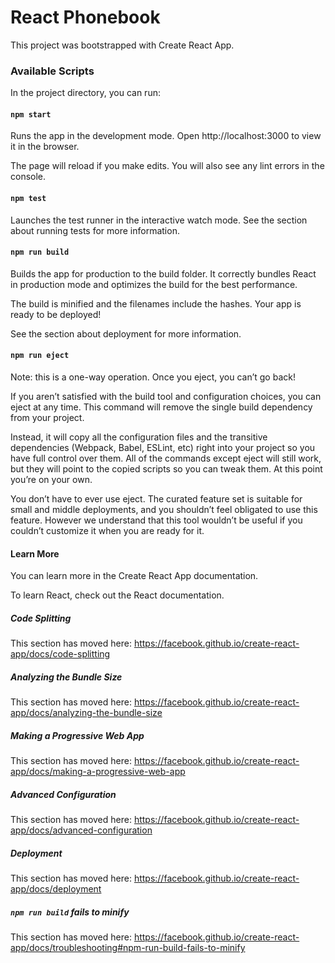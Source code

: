 # React Phonebook

This project was bootstrapped with Create React App.

### Available Scripts
In the project directory, you can run:

#### ```npm start```
Runs the app in the development mode.
Open http://localhost:3000 to view it in the browser.

The page will reload if you make edits.
You will also see any lint errors in the console.

#### ```npm test```
Launches the test runner in the interactive watch mode.
See the section about running tests for more information.

#### ```npm run build```
Builds the app for production to the build folder.
It correctly bundles React in production mode and optimizes the build for the best performance.

The build is minified and the filenames include the hashes.
Your app is ready to be deployed!

See the section about deployment for more information.

#### ```npm run eject```
Note: this is a one-way operation. Once you eject, you can’t go back!

If you aren’t satisfied with the build tool and configuration choices, you can eject at any time. This command will remove the single build dependency from your project.

Instead, it will copy all the configuration files and the transitive dependencies (Webpack, Babel, ESLint, etc) right into your project so you have full control over them. All of the commands except eject will still work, but they will point to the copied scripts so you can tweak them. At this point you’re on your own.

You don’t have to ever use eject. The curated feature set is suitable for small and middle deployments, and you shouldn’t feel obligated to use this feature. However we understand that this tool wouldn’t be useful if you couldn’t customize it when you are ready for it.

#### Learn More
You can learn more in the Create React App documentation.

To learn React, check out the React documentation.

##### Code Splitting
This section has moved here: https://facebook.github.io/create-react-app/docs/code-splitting

##### Analyzing the Bundle Size
This section has moved here: https://facebook.github.io/create-react-app/docs/analyzing-the-bundle-size

##### Making a Progressive Web App
This section has moved here: https://facebook.github.io/create-react-app/docs/making-a-progressive-web-app

##### Advanced Configuration
This section has moved here: https://facebook.github.io/create-react-app/docs/advanced-configuration

##### Deployment
This section has moved here: https://facebook.github.io/create-react-app/docs/deployment

##### ```npm run build``` fails to minify
This section has moved here: https://facebook.github.io/create-react-app/docs/troubleshooting#npm-run-build-fails-to-minify
